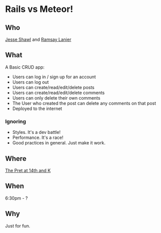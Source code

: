 # Rails vs Meteor!

## Who

[Jesse Shawl](https://twitter.com/jshawl) and [Ramsay Lanier](https://twitter.com/verybadhello)

## What

A Basic CRUD app:

- Users can log in / sign up for an account
- Users can log out
- Users can create/read/edit/delete posts
- Users can create/read/edit/delete comments
- Users can only delete their own comments
- The User who created the post can delete any comments on that post
- Deployed to the internet

### Ignoring

- Styles. It's a dev battle!
- Performance. It's a race!
- Good practices in general. Just make it work.

## Where

[The Pret at 14th and K](https://www.google.com/maps/place/Pret+A+Manger/@38.902308,-77.033353,17z/data=!3m1!5s0x89b7b826ca5d1dab:0x7edf0a3ada1943bc!4m5!1m2!2m1!1sPret+A+Manger!3m1!1s0x0000000000000000:0xc027096914d2d4c8)

## When

6:30pm - ?

## Why

Just for fun.